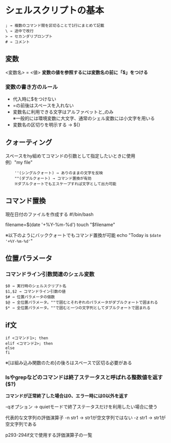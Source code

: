 # シェルスクリプトの基本
    ; → 複数のコマンド間を区切ることで1行にまとめて記載
    \ → 途中で改行
    > → セカンダリプロンプト
    # → コメント

## 変数
<変数名> = <値>
**変数の値を参照するには変数名の前に「$」をつける**

### 変数の書き方のルール
- 代入時に$をつけない
- =の前後はスペースを入れない
- 変数名に利用できる文字はアルファベットと_のみ  
  ※一般的には環境変数に大文字、通常のシェル変数には小文字を用いる
- 変数名の区切りを明示する → ${}

## クォーティング
スペースをhy組めてコマンドの引数として指定したいときに使用  
例）"my file"

        ''(シングルクォート) → ありのままの文字を反映
        ""(ダブルクォート) → コマンド置換が有効
        ※ダブルクォートでもエスケープすれば文字として出力可能
## コマンド置換
現在日付のファイルを作成する
#!/bin/bash

filename=$(date '+%Y-%m-%d')
touch "$filename"

※以下のようにバッククォートでもコマンド置換が可能
echo "Today is `$date '+%Y-%m-%d'`"

## 位置パラメータ
### コマンドライン引数関連のシェル変数
    $0 → 実行時のシェルスクリプト名
    $1,$2 → コマンドライン引数の値
    $# → 位置パラメータの個数
    $@ → 全位置パラメータ。""で囲むとそれぞれのパラメータがダブルクォートで囲まれる
    $* → 全位置パラメータ。""で囲むと一つの文字列としてダブルクォートで囲まれる

## if文
    if <コマンド1>; then
    elif <コマンド2>; then
    else
    fi

※[は組み込み関数のため[の後ろはスペースで区切る必要がある

### lsやgrepなどのコマンドは終了ステータスと呼ばれる整数値を返す($?)
**コマンドが正常終了した場合は0、エラー時には0以外を返す**

-qオプション → quietモードで終了ステータスだけを利用したい場合に使う

代表的な文字列の評価演算子
-n str1 → str1が空文字列ではない
-z str1 → str1が空文字列である

p293-294if文で使用する評価演算子の一覧
